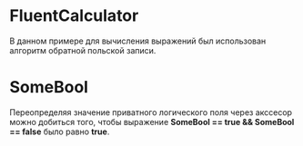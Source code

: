 # FluentCalculator
В данном примере для вычисления выражений был использован алгоритм обратной польской записи.

# SomeBool
Переопределяя значение приватного логического поля через акссесор можно добиться того, чтобы выражение **SomeBool == true && SomeBool == false** было равно **true**.
